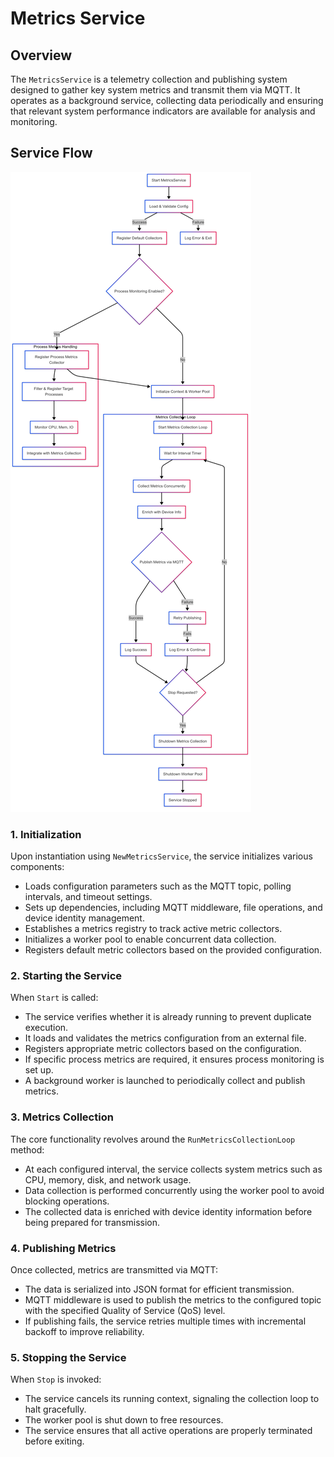 # **Metrics Service**

## **Overview**
The `MetricsService` is a telemetry collection and publishing system designed to gather key system metrics and transmit them via MQTT. It operates as a background service, collecting data periodically and ensuring that relevant system performance indicators are available for analysis and monitoring.

## **Service Flow**

![](./images/metrics.png)

### 1. **Initialization**
Upon instantiation using `NewMetricsService`, the service initializes various components:
- Loads configuration parameters such as the MQTT topic, polling intervals, and timeout settings.
- Sets up dependencies, including MQTT middleware, file operations, and device identity management.
- Establishes a metrics registry to track active metric collectors.
- Initializes a worker pool to enable concurrent data collection.
- Registers default metric collectors based on the provided configuration.

### 2. **Starting the Service**
When `Start` is called:
- The service verifies whether it is already running to prevent duplicate execution.
- It loads and validates the metrics configuration from an external file.
- Registers appropriate metric collectors based on the configuration.
- If specific process metrics are required, it ensures process monitoring is set up.
- A background worker is launched to periodically collect and publish metrics.

### 3. **Metrics Collection**
The core functionality revolves around the `RunMetricsCollectionLoop` method:
- At each configured interval, the service collects system metrics such as CPU, memory, disk, and network usage.
- Data collection is performed concurrently using the worker pool to avoid blocking operations.
- The collected data is enriched with device identity information before being prepared for transmission.

### 4. **Publishing Metrics**
Once collected, metrics are transmitted via MQTT:
- The data is serialized into JSON format for efficient transmission.
- MQTT middleware is used to publish the metrics to the configured topic with the specified Quality of Service (QoS) level.
- If publishing fails, the service retries multiple times with incremental backoff to improve reliability.

### 5. **Stopping the Service**
When `Stop` is invoked:
- The service cancels its running context, signaling the collection loop to halt gracefully.
- The worker pool is shut down to free resources.
- The service ensures that all active operations are properly terminated before exiting.